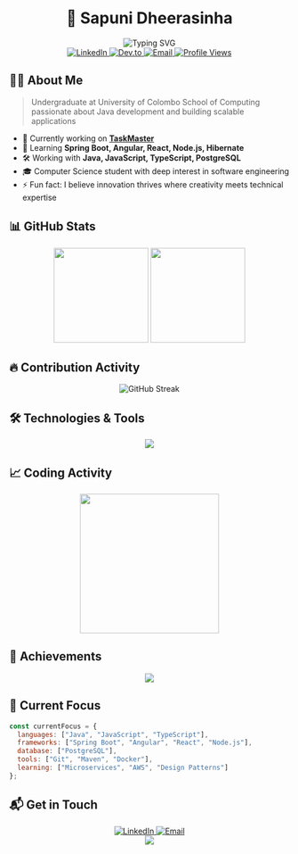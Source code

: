 # <div align="center">🌟 Sapuni Dheerasinha</div>

<div align="center">
  <img src="https://readme-typing-svg.herokuapp.com?font=Fira+Code&weight=600&size=24&duration=2000&pause=1000&color=38BDAE&center=true&vCenter=true&random=false&width=500&lines=Software+Engineer;Full+Stack+Developer;UCSC+Student;Innovation+Enthusiast" alt="Typing SVG" />
</div>

<div align="center">
  <a href="https://linkedin.com/in/nethmini888/">
    <img src="https://img.shields.io/badge/-LinkedIn-0A66C2?style=flat-square&logo=linkedin&logoColor=white" alt="LinkedIn" />
  </a>
  <a href="https://dev.to/sapuni-dheerasinghe">
    <img src="https://img.shields.io/badge/-Dev.to-0A0A0A?style=flat-square&logo=dev.to&logoColor=white" alt="Dev.to" />
  </a>
  <a href="mailto:sapuninethmini888@gmail.com">
    <img src="https://img.shields.io/badge/-Email-EA4335?style=flat-square&logo=gmail&logoColor=white" alt="Email" />
  </a>
  <a href="https://github.com/sapunethmini">
    <img src="https://komarev.com/ghpvc/?username=sapunethmini&color=38BDAE&style=flat-square" alt="Profile Views" />
  </a>
</div>

## 👨‍💻 About Me

> Undergraduate at University of Colombo School of Computing passionate about Java development and building scalable applications

- 🔭 Currently working on **[TaskMaster](https://github.com/sapunethmini/Task_Master)**
- 🌱 Learning **Spring Boot, Angular, React, Node.js, Hibernate**
- 🛠️ Working with **Java, JavaScript, TypeScript, PostgreSQL**
- 🎓 Computer Science student with deep interest in software engineering
- ⚡ Fun fact: I believe innovation thrives where creativity meets technical expertise

## 📊 GitHub Stats

<div align="center">
  <img height="170em" src="https://github-readme-stats.vercel.app/api?username=sapunethmini&show_icons=true&theme=react&hide_border=true&count_private=true&bg_color=0D1117" />
  <img height="170em" src="https://github-readme-stats.vercel.app/api/top-langs/?username=sapunethmini&layout=compact&theme=react&hide_border=true&bg_color=0D1117" />
</div>

## 🔥 Contribution Activity

<div align="center">
  <img src="https://github-readme-streak-stats.herokuapp.com/?user=sapunethmini&theme=react&hide_border=true&background=0D1117" alt="GitHub Streak" />
</div>

## 🛠️ Technologies & Tools

<div align="center">
  <img src="https://skillicons.dev/icons?i=java,spring,angular,react,nodejs,typescript,javascript,postgres,bootstrap,tailwind,hibernate,c&theme=dark" />
</div>

## 📈 Coding Activity

<div align="center">
  <img height="250px" src="https://github-readme-activity-graph.vercel.app/graph?username=sapunethmini&bg_color=0D1117&color=5BCDEC&line=5BCDEC&point=FFFFFF&hide_border=true" />
</div>

## 🌟 Achievements

<div align="center">
  <img src="https://github-profile-trophy.vercel.app/?username=sapunethmini&theme=onestar&no-frame=true&column=6&margin-w=15&margin-h=15&rank=SSS,SS,S,AAA,AA,A,B,C&no-bg=true" />
</div>

## 🎯 Current Focus

```javascript
const currentFocus = {
  languages: ["Java", "JavaScript", "TypeScript"],
  frameworks: ["Spring Boot", "Angular", "React", "Node.js"],
  database: ["PostgreSQL"],
  tools: ["Git", "Maven", "Docker"],
  learning: ["Microservices", "AWS", "Design Patterns"]
};
```

## 📬 Get in Touch

<div align="center">
  <a href="https://linkedin.com/in/nethmini888/">
    <img src="https://img.shields.io/badge/LinkedIn-Connect-0A66C2?style=for-the-badge&logo=linkedin" alt="LinkedIn" />
  </a>
  <a href="mailto:sapuninethmini888@gmail.com">
    <img src="https://img.shields.io/badge/Email-Contact-EA4335?style=for-the-badge&logo=gmail" alt="Email" />
  </a>
</div>

<div align="center">
  <img src="https://capsule-render.vercel.app/api?type=waving&color=gradient&height=100&section=footer" />
</div>
